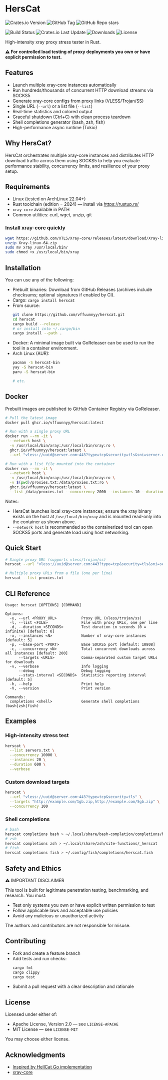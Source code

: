 # HersCat

![Crates.io Version](https://img.shields.io/crates/v/herscat) ![GitHub Tag](https://img.shields.io/github/v/tag/vffuunnyy/herscat) ![GitHub Repo stars](https://img.shields.io/github/stars/vffuunnyy/herscat)

![Build Status](https://img.shields.io/github/actions/workflow/status/vffuunnyy/herscat/release.yml) ![Crates.io Last Update](https://img.shields.io/crates/last-update/herscat)
![Downloads](https://img.shields.io/crates/d/herscat) ![License](https://img.shields.io/crates/l/herscat)

High-intensity xray proxy stress tester in Rust.

**⚠️ For controlled load testing of proxy deployments you own or have explicit permission to test.**

## Features

- Launch multiple xray-core instances automatically
- Run hundreds/thousands of concurrent HTTP download streams via SOCKS5
- Generate xray-core configs from proxy links (VLESS/Trojan/SS)
- Single URL (`--url`) or a list file (`--list`)
- Real-time statistics and colored output
- Graceful shutdown (Ctrl+C) with clean process teardown
- Shell completions generator (bash, zsh, fish)
- High-performance async runtime (Tokio)

## Why HersCat?

HersCat orchestrates multiple xray-core instances and distributes HTTP download traffic across them using SOCKS5 to help you evaluate performance stability, concurrency limits, and resilience of your proxy setup.

## Requirements

- Linux (tested on ArchLinux 22.04+)
- Rust toolchain (edition = 2024) — install via https://rustup.rs/
- `xray-core` available in PATH
- Common utilities: curl, wget, unzip, git

### Install xray-core quickly

```bash
wget https://github.com/XTLS/Xray-core/releases/latest/download/Xray-linux-64.zip
unzip Xray-linux-64.zip
sudo mv xray /usr/local/bin/
sudo chmod +x /usr/local/bin/xray
```

## Installation

You can use any of the following:

- Prebuilt binaries: Download from GitHub Releases (archives include checksums; optional signatures if enabled by CI).
- Cargo: `cargo install herscat`
- From source:
  ```bash
  git clone https://github.com/vffuunnyy/herscat.git
  cd herscat
  cargo build --release
  # or install into ~/.cargo/bin
  cargo install --path .
  ```
- Docker: A minimal image built via GoReleaser can be used to run the tool in a container environment.
- Arch Linux (AUR):
  ```bash
  pacman -S herscat-bin
  yay -S herscat-bin
  paru -S herscat-bin

  # etc.
  ```

## Docker

Prebuilt images are published to GitHub Container Registry via GoReleaser.

```bash
# Pull the latest image
docker pull ghcr.io/vffuunnyy/herscat:latest

# Run with a single proxy URL
docker run --rm -it \
  --network host \
  -v /usr/local/bin/xray:/usr/local/bin/xray:ro \
  ghcr.io/vffuunnyy/herscat:latest \
  --url "vless://uuid@server.com:443?type=tcp&security=tls&sni=server.com"

# Run with a list file mounted into the container
docker run --rm -it \
  --network host \
  -v /usr/local/bin/xray:/usr/local/bin/xray:ro \
  -v $(pwd)/proxies.txt:/data/proxies.txt:ro \
  ghcr.io/vffuunnyy/herscat:latest \
  --list /data/proxies.txt --concurrency 2000 --instances 10 --duration 300
```

Notes:
- HersCat launches local xray-core instances; ensure the xray binary exists on the host at `/usr/local/bin/xray` and is mounted read-only into the container as shown above.
- `--network host` is recommended so the containerized tool can open SOCKS5 ports and generate load using host networking.

## Quick Start

```bash
# Single proxy URL (supports vless/trojan/ss)
herscat --url "vless://uuid@server.com:443?type=tcp&security=tls&sni=server.com"

# Multiple proxy URLs from a file (one per line)
herscat --list proxies.txt
```

## CLI Reference

```text
Usage: herscat [OPTIONS] [COMMAND]

Options:
  -u, --url <PROXY_URL>           Proxy URL (vless/trojan/ss)
  -l, --list <FILE>               File with proxy URLs, one per line
  -d, --duration <SECONDS>        Test duration in seconds (0 = infinite) [default: 0]
  -x, --instances <N>             Number of xray-core instances [default: 5]
  -p, --base-port <PORT>          Base SOCKS5 port [default: 10808]
  -c, --concurrency <N>           Total concurrent downloads across all instances [default: 200]
      --targets <URLS>            Comma-separated custom target URLs for downloads
  -v, --verbose                   Info logging
      --debug                     Debug logging
      --stats-interval <SECONDS>  Statistics reporting interval [default: 5]
  -h, --help                      Print help
  -V, --version                   Print version

Commands:
  completions <shell>             Generate shell completions (bash|zsh|fish)
```

## Examples

### High-intensity stress test

```bash
herscat \
  --list servers.txt \
  --concurrency 10000 \
  --instances 20 \
  --duration 600 \
  --verbose
```

### Custom download targets

```bash
herscat \
  --url "vless://uuid@server.com:443?type=tcp&security=tls" \
  --targets "http://example.com/1gb.zip,http://example.com/5gb.zip" \
  --concurrency 100
```

### Shell completions

```bash
# bash
herscat completions bash > ~/.local/share/bash-completion/completions/herscat
# zsh
herscat completions zsh > ~/.local/share/zsh/site-functions/_herscat
# fish
herscat completions fish > ~/.config/fish/completions/herscat.fish
```

## Safety and Ethics

⚠️ IMPORTANT DISCLAIMER

This tool is built for legitimate penetration testing, benchmarking, and research. You must:
- Test only systems you own or have explicit written permission to test
- Follow applicable laws and acceptable use policies
- Avoid any malicious or unauthorized activity

The authors and contributors are not responsible for misuse.

## Contributing

- Fork and create a feature branch
- Add tests and run checks:
  ```bash
  cargo fmt
  cargo clippy
  cargo test
  ```
- Submit a pull request with a clear description and rationale

## License

Licensed under either of:
- Apache License, Version 2.0 — see `LICENSE-APACHE`
- MIT License — see `LICENSE-MIT`

You may choose either license.

## Acknowledgments

- [Inspired by HellCat Go implementation](https://github.com/hellcat443/hellcat)
- [xray-core](https://github.com/XTLS/Xray-core)

